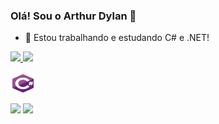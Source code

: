 ### Olá! Sou o Arthur Dylan 👋

- 🔭 Estou trabalhando e estudando C# e .NET!
<!--- 📫 Contato: art.dylan@outlook.com / LinkedIn: https://linkedin.com/in/adcbatista-->

<div>
  <a href="https://github.com/artjj">
  <img height="180em" src="https://github-readme-stats.vercel.app/api?username=artjj&show_icons=true&theme=algolia&include_all_commits=true&count_private=true"/>
  <img height="160em" src="https://github-readme-stats.vercel.app/api/top-langs/?username=artjj&layout=compact&langs_count=7&theme=algolia"/>
</div>
<div style="display: inline_block"><br>
  <!--<img align="center" alt="Arthur-Js" height="30" width="40" src="https://raw.githubusercontent.com/devicons/devicon/master/icons/javascript/javascript-plain.svg">
  <img align="center" alt="Arthur-HTML" height="30" width="40" src="https://raw.githubusercontent.com/devicons/devicon/master/icons/html5/html5-original.svg">
  <img align="center" alt="Arthur-CSS" height="30" width="40" src="https://raw.githubusercontent.com/devicons/devicon/master/icons/css3/css3-original.svg">-->
  <img align="center" alt="Arthur-Csharp" height="30" width="40" src="https://raw.githubusercontent.com/devicons/devicon/master/icons/csharp/csharp-original.svg">
</div>
  
  <br>
  
  <div>
  <a href = "mailto:art.dylan@outlook.com"><img src="https://img.shields.io/badge/-Outlook-%23333?style=for-the-badge&logo=microsoftoutlook&logoColor=white" target="_blank"></a>
  <a href="https://linkedin.com/in/adcbatista" target="_blank"><img src="https://img.shields.io/badge/-LinkedIn-%230077B5?style=for-the-badge&logo=linkedin&logoColor=white" target="_blank"></a>
  </div>
    
